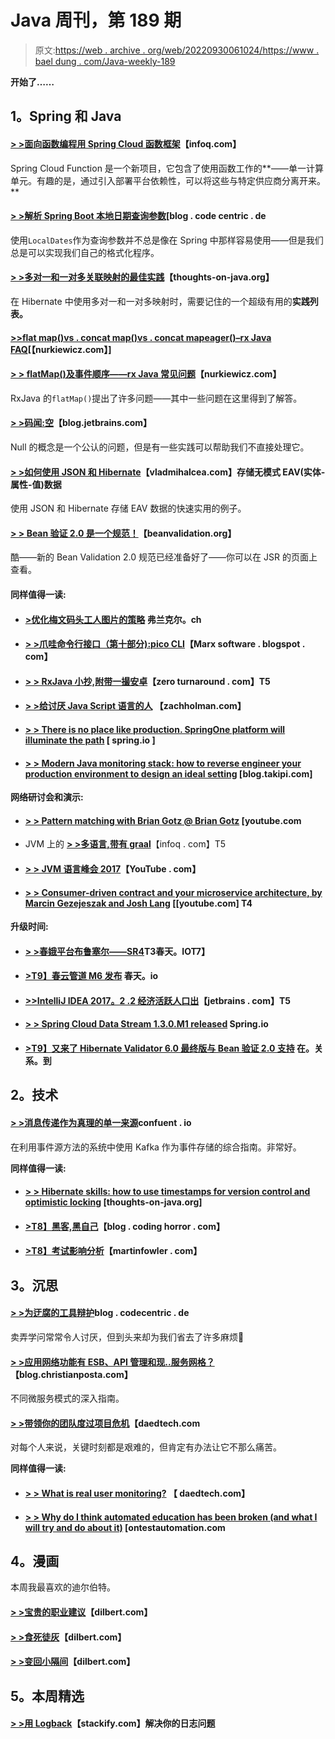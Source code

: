 # Java 周刊，第 189 期

> 原文:[https://web . archive . org/web/20220930061024/https://www . bael dung . com/Java-weekly-189](https://web.archive.org/web/20220930061024/https://www.baeldung.com/java-weekly-189)

**开始了……**

## **1。Spring 和 Java**

#### [**> >面向函数编程用 Spring Cloud 函数框架**](https://web.archive.org/web/20220629003615/https://www.infoq.com/news/2017/08/Spring-Cloud-Function-Framework?utm_campaign=infoq_content&utm_source=infoq&utm_medium=feed&utm_term=Java)【infoq.com】

Spring Cloud Function 是一个新项目，它包含了使用函数工作的**——单一计算单元。有趣的是，通过引入部署平台依赖性，可以将这些与特定供应商分离开来。**

#### [**> >解析 Spring Boot 本地日期查询参数**](https://web.archive.org/web/20220629003615/https://blog.codecentric.de/en/2017/08/parsing-of-localdate-query-parameters-in-spring-boot/)[blog . code centric . de

使用`LocalDates`作为查询参数并不总是像在 Spring 中那样容易使用——但是我们总是可以实现我们自己的格式化程序。

#### **[> >多对一和一对多关联映射的最佳实践](https://web.archive.org/web/20220629003615/https://www.thoughts-on-java.org/best-practices-many-one-one-many-associations-mappings/)**【thoughts-on-java.org】

在 Hibernate 中使用多对一和一对多映射时，需要记住的一个超级有用的**实践列表。**

#### [**>>flat map()vs . concat map()vs . concat mapeager()–rx Java FAQ**](https://web.archive.org/web/20220629003615/http://www.nurkiewicz.com/2017/08/flatmap-vs-concatmap-vs-concatmapeager.html)[【nurkiewicz.com】]

#### [**> > flatMap()及事件顺序——rx Java 常见问题**](https://web.archive.org/web/20220629003615/http://www.nurkiewicz.com/2017/08/flatmap-and-order-of-events-rxjava-faq.html)【nurkiewicz.com】

RxJava 的`flatMap()`提出了许多问题——其中一些问题在这里得到了解答。

#### [**> >码闻:空**](https://web.archive.org/web/20220629003615/https://blog.jetbrains.com/idea/2017/08/code-smells-null/)【blog.jetbrains.com】

Null 的概念是一个公认的问题，但是有一些实践可以帮助我们不直接处理它。

#### [**> >如何使用 JSON 和 Hibernate**](https://web.archive.org/web/20220629003615/https://vladmihalcea.com/2017/08/08/how-to-store-schema-less-eav-entity-attribute-value-data-using-json-and-hibernate/)【vladmihalcea.com】存储无模式 EAV(实体-属性-值)数据

使用 JSON 和 Hibernate 存储 EAV 数据的快速实用的例子。

#### [**> > Bean 验证 2.0 是一个规范！**](https://web.archive.org/web/20220629003615/http://beanvalidation.org/news/2017/08/07/bean-validation-2-0-is-a-spec/)【beanvalidation.org】

酷——新的 Bean Validation 2.0 规范已经准备好了——你可以在 JSR 的页面上查看。

#### **同样值得一读:**

*   #### **[>优化梅文码头工人图片的策略](https://web.archive.org/web/20220629003615/https://blog.frankel.ch/strategies-optimizing-docker-maven-image/#gsc.tab=0)** 弗兰克尔。ch

*   #### [**> >爪哇命令行接口（第十部分):pico CLI**](https://web.archive.org/web/20220629003615/https://marxsoftware.blogspot.com/2017/08/picocli.html)【Marx software . blogspot . com】

*   #### [**> > RxJava 小抄,附带一撮安卓**](https://web.archive.org/web/20220629003615/https://zeroturnaround.com/rebellabs/rxjava-cheat-sheet-with-a-pinch-of-android/)【zero turnaround . com】T5

*   #### [**> >给讨厌 Java Script 语言的人**](https://web.archive.org/web/20220629003615/https://zachholman.com/posts/javacript-haters) 【zachholman.com】

*   #### [**> > There is no place like production. SpringOne platform will illuminate the path**](https://web.archive.org/web/20220629003615/https://spring.io/blog/2017/08/08/there-s-no-place-like-production-springone-platform-will-illuminate-the-path) [ spring.io ]

*   #### [**> > Modern Java monitoring stack: how to reverse engineer your production environment to design an ideal setting**](https://web.archive.org/web/20220629003615/http://blog.takipi.com/the-modern-java-monitoring-stack-how-to-reverse-engineer-the-ideal-setup-for-your-production-environment/) [blog.takipi.com]

**网络研讨会和演示:**

*   #### **[> > Pattern matching with Brian Gotz @ Brian Gotz](https://web.archive.org/web/20220629003615/https://www.youtube.com/watch?v=n3_8YcYKScw)** [youtube.com

*   JVM 上的 [**> >多语言,带有 graal**](https://web.archive.org/web/20220629003615/https://www.infoq.com/presentations/polyglot-jvm-graal?utm_campaign=infoq_content&utm_source=infoq&utm_medium=feed&utm_term=Java)【infoq . com】T5
*   #### [**> > JVM 语言峰会 2017**](https://web.archive.org/web/20220629003615/https://www.youtube.com/playlist?list=PLX8CzqL3ArzXJ2EGftrmz4SzS6NRr6p2n)【YouTube . com】

*   #### [**> > Consumer-driven contract and your microservice architecture, by Marcin Gezejeszak and Josh Lang**](https://web.archive.org/web/20220629003615/https://www.youtube.com/watch?v=IiK9A9nQ6NU) [[youtube.com] T4

**升级时间:**

*   #### **[> >春娥平台布鲁塞尔——SR4](https://web.archive.org/web/20220629003615/https://spring.io/blog/2017/08/04/spring-io-platform-brussels-sr4)T3春天。IO**T7】

*   #### [**>T9】春云管道 M6 发布**](https://web.archive.org/web/20220629003615/https://spring.io/blog/2017/08/04/spring-cloud-pipelines-1-0-0-m6-released) 春天。io

*   #### [**>>IntelliJ IDEA 2017。2 .2 经济活跃人口出**](https://web.archive.org/web/20220629003615/https://blog.jetbrains.com/idea/2017/08/intellij-idea-2017-2-2-eap-is-out/)【jetbrains . com】T5

*   #### [**> > Spring Cloud Data Stream 1.3.0.M1 released**](https://web.archive.org/web/20220629003615/https://spring.io/blog/2017/08/07/spring-cloud-data-flow-1-3-0-m1-released) Spring.io

*   #### [**>T9】又来了 Hibernate Validator 6.0 最终版与 Bean 验证 2.0 支持**](https://web.archive.org/web/20220629003615/http://in.relation.to/2017/08/07/and-here-comes-hibernate-validator-60/) 在。关系。到

## **2。技术**

#### [**> >消息传递作为真理的单一来源**](https://web.archive.org/web/20220629003615/https://www.confluent.io/blog/messaging-single-source-truth/)confuent . io

在利用事件源方法的系统中使用 Kafka 作为事件存储的综合指南。非常好。

**同样值得一读:**

*   #### [**> > Hibernate skills: how to use timestamps for version control and optimistic locking**](https://web.archive.org/web/20220629003615/https://www.thoughts-on-java.org/hibernate-tips-use-timestamp-versioning-optimistic-locking/) [thoughts-on-java.org]

*   #### [**>T8】黑客,黑自己**](https://web.archive.org/web/20220629003615/https://blog.codinghorror.com/hacker-hack-thyself/)【blog . coding horror . com】

*   #### [**>T8】考试影响分析**](https://web.archive.org/web/20220629003615/https://martinfowler.com/articles/rise-test-impact-analysis.html)【martinfowler . com】

## **3。沉思**

#### [**> >为迂腐的工具**辩护](https://web.archive.org/web/20220629003615/https://blog.codecentric.de/en/2017/08/defence-autistic-tools/)blog . codecentric . de

卖弄学问常常令人讨厌，但到头来却为我们省去了许多麻烦🙂

#### [**> >应用网络功能有 ESB、API 管理和现..服务网格？**](https://web.archive.org/web/20220629003615/http://blog.christianposta.com/microservices/application-network-functions-with-esbs-api-management-and-now-service-mesh/)【blog.christianposta.com】

不同微服务模式的深入指南。

#### [**> >带领你的团队度过项目危机**](https://web.archive.org/web/20220629003615/https://www.daedtech.com/pulling-team-project-crunch/)【daedtech.com

对每个人来说，关键时刻都是艰难的，但肯定有办法让它不那么痛苦。

**同样值得一读:**

*   #### [**> > What is real user monitoring?**](https://web.archive.org/web/20220629003615/https://www.daedtech.com/real-user-monitoring/) 【 daedtech.com】

*   #### [**> > Why do I think automated education has been broken (and what I will try and do about it)**](https://web.archive.org/web/20220629003615/http://www.ontestautomation.com/why-i-think-automation-education-is-broken-and-what-ill-try-and-do-about-it/) [ontestautomation.com

## **4。漫画**

本周我最喜欢的迪尔伯特。

#### **[> >宝贵的职业建议](https://web.archive.org/web/20220629003615/http://dilbert.com/strip/2012-12-06)**【dilbert.com】

#### **[> >食死徒灰](https://web.archive.org/web/20220629003615/http://dilbert.com/strip/2011-02-17)**【dilbert.com】

#### **[> >变回小隔间](https://web.archive.org/web/20220629003615/http://dilbert.com/strip/2017-06-26)**【dilbert.com】

## **5。本周精选**

#### [**> >用 Logback**](https://web.archive.org/web/20220629003615/https://stackify.com/logging-logback/)【stackify.com】解决你的日志问题